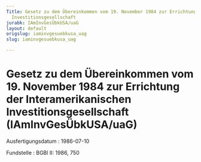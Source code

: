 ```yaml
---
Title: Gesetz zu dem Übereinkommen vom 19. November 1984 zur Errichtung der Interamerikanischen
  Investitionsgesellschaft
jurabk: IAmInvGesÜbkUSA/uaG
layout: default
origslug: iaminvgesuebkusa_uag
slug: iaminvgesuebkusa_uag

---
```


# Gesetz zu dem Übereinkommen vom 19. November 1984 zur Errichtung der Interamerikanischen Investitionsgesellschaft (IAmInvGesÜbkUSA/uaG)

Ausfertigungsdatum
:   1986-07-10

Fundstelle
:   BGBl II: 1986, 750


